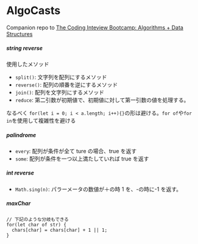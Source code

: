 # AlgoCasts

Companion repo to [The Coding Inteview Bootcamp: Algorithms + Data Structures](https://www.udemy.com/course/coding-interview-bootcamp-algorithms-and-data-structure/)

##### string reverse

使用したメソッド

- `split()`: 文字列を配列にするメソッド
- `reverse()`: 配列の順番を逆にするメソッド
- `join()`: 配列を文字列にするメソッド
- `reduce`: 第二引数が初期値で、初期値に対して第一引数の値を処理する。

なるべく `for(let i = 0; i < a.length; i++){}`の形は避ける。`for of`や`for in`を使用して複雑性を避ける

##### palindrome

- `every`: 配列が条件が全て ture の場合、true を返す
- `some`: 配列が条件を一つ以上満たしていれば true を返す

##### int reverse

- `Math.sing(n)`: パラーメータの数値が＋の時 1 を、-の時に-1 を返す。

##### maxChar

```
// 下記のような分岐もできる
for(let char of str) {
  chars[char] = chars[char] + 1 || 1;
}
```
